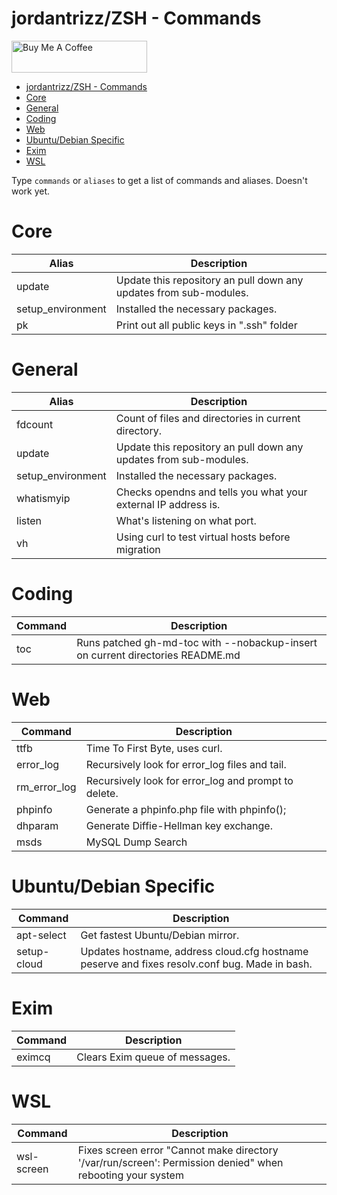 # jordantrizz/ZSH - Commands

<a href="https://www.buymeacoffee.com/jordantrask" target="_blank"><img src="https://cdn.buymeacoffee.com/buttons/default-orange.png" alt="Buy Me A Coffee" style="height: 51px !important;width: 217px !important;" ></a>

<!--ts-->
   * [jordantrizz/ZSH - Commands](#jordantrizzzsh---commands)
   * [Core](#core)
   * [General](#general)
   * [Coding](#coding)
   * [Web](#web)
   * [Ubuntu/Debian Specific](#ubuntudebian-specific)
   * [Exim](#exim)
   * [WSL](#wsl)

<!-- Added by: jtrask, at: Fri Dec 18 08:46:17 EST 2020 -->

<!--te-->

Type `commands` or `aliases` to get a list of commands and aliases. Doesn't work yet.
# Core
Alias | Description|
 --- | --- |
update | Update this repository an pull down any updates from sub-modules.
setup_environment | Installed the necessary packages.
pk | Print out all public keys in ".ssh" folder

# General 
Alias | Description|
 --- | --- |
fdcount | Count of files and directories in current directory.
update | Update this repository an pull down any updates from sub-modules.
setup_environment | Installed the necessary packages.
whatismyip | Checks opendns and tells you what your external IP address is.
listen | What's listening on what port.
vh | Using curl to test virtual hosts before migration

# Coding
Command | Description|
 --- | --- |
toc | Runs patched gh-md-toc with --nobackup-insert on current directories README.md

# Web
Command | Description|
 --- | --- |
ttfb | Time To First Byte, uses curl. |
error_log | Recursively look for error_log files and tail. |
rm_error_log | Recursively look for error_log and prompt to delete. |
phpinfo | Generate a phpinfo.php file with phpinfo(); |
dhparam | Generate Diffie-Hellman key exchange. |
msds | MySQL Dump Search

# Ubuntu/Debian Specific
Command | Description|
 --- | --- |
apt-select | Get fastest Ubuntu/Debian mirror.
setup-cloud | Updates hostname, address cloud.cfg hostname peserve and fixes resolv.conf bug. Made in bash.

# Exim
Command | Description |
 --- | --- |
eximcq | Clears Exim queue of messages.

# WSL
Command | Description |
 --- | --- |
wsl-screen | Fixes screen error "Cannot make directory '/var/run/screen': Permission denied" when rebooting your system
